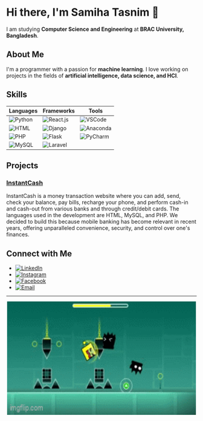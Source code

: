 # Hi there, I'm Samiha Tasnim 👋

I am studying **Computer Science and Engineering** at **BRAC University, Bangladesh**.

## About Me

I'm a programmer with a passion for **machine learning**. I love working on projects in the fields of **artificial intelligence, data science, and HCI**.

## Skills

| **Languages**       | **Frameworks**    | **Tools**          |
|---------------------|-------------------|--------------------|
| ![Python](https://img.shields.io/badge/Python-3776AB?style=for-the-badge&logo=python&logoColor=white)   | ![React.js](https://img.shields.io/badge/React-20232A?style=for-the-badge&logo=react&logoColor=61DAFB)    | ![VSCode](https://img.shields.io/badge/VSCode-007ACC?style=for-the-badge&logo=visual-studio-code&logoColor=white)   |
| ![HTML](https://img.shields.io/badge/HTML-E34F26?style=for-the-badge&logo=html5&logoColor=white)     | ![Django](https://img.shields.io/badge/Django-092E20?style=for-the-badge&logo=django&logoColor=white)     | ![Anaconda](https://img.shields.io/badge/Anaconda-44A833?style=for-the-badge&logo=anaconda&logoColor=white) |
| ![PHP](https://img.shields.io/badge/PHP-777BB4?style=for-the-badge&logo=php&logoColor=white)      | ![Flask](https://img.shields.io/badge/Flask-000000?style=for-the-badge&logo=flask&logoColor=white)      | ![PyCharm](https://img.shields.io/badge/PyCharm-000000?style=for-the-badge&logo=pycharm&logoColor=white)   |
| ![MySQL](https://img.shields.io/badge/MySQL-4479A1?style=for-the-badge&logo=mysql&logoColor=white)     | ![Laravel](https://img.shields.io/badge/Laravel-FF2D20?style=for-the-badge&logo=laravel&logoColor=white)     |                        |

## Projects

### [InstantCash](https://github.com/sammye234/InstantCash.git)

InstantCash is a money transaction website where you can add, send, check your balance, pay bills, recharge your phone, and perform cash-in and cash-out from various banks and through credit/debit cards. The languages used in the development are HTML, MySQL, and PHP. We decided to build this because mobile banking has become relevant in recent years, offering unparalleled convenience, security, and control over one's finances.

## Connect with Me

- [![LinkedIn](https://img.shields.io/badge/LinkedIn-blue?style=flat&logo=linkedin&labelColor=blue)](https://www.linkedin.com/in/samiha-tasnim-b85784310?utm_source=share&utm_campaign=share_via&utm_content=profile&utm_medium=ios_app)
- [![Instagram](https://img.shields.io/badge/Instagram-purple?style=flat&logo=instagram&labelColor=purple)](https://www.instagram.com/_.sammy.exe._?igsh=bmIxZXZzZW1ydnZ3&utm_source=qr)
- [![Facebook](https://img.shields.io/badge/Facebook-blue?style=flat&logo=facebook&labelColor=blue)](https://m.facebook.com/samiha.tasnim.5855?mibextid=LQQJ4d)
- [![Email](https://img.shields.io/badge/Email-D14836?style=flat&logo=gmail&logoColor=white)](mailto:tasnimsamiha00@gmail.com)

---


<!-- Add your animation here -->



<div style="text-align: center;">
    <img src="https://github.com/sammye234/sammye234/blob/main/8tl3bd.gif?raw=true" alt="Geometry Dash Animation" width="500" height="300">
</div>
<!--
**sammye234/sammye234** is a ✨ _special_ ✨ repository because its `README.md` (this file) appears on your GitHub profile.

Here are some ideas to get you started:

- 🔭 I’m currently working on ...
- 🌱 I’m currently learning ...
- 👯 I’m looking to collaborate on ...
- 🤔 I’m looking for help with ...
- 💬 Ask me about ...
- 📫 How to reach me: ...
- 😄 Pronouns: ...
- ⚡ Fun fact: ...
-->

